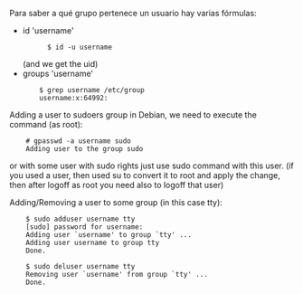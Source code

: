 Para saber a qué grupo pertenece un usuario hay varias fórmulas:
* id 'username'
	```
	      $ id -u username
	```      
	(and we get the uid)
* groups 'username' 
	```
        $ grep username /etc/group
        username:x:64992:
	```

Adding a user to sudoers group in Debian, we need to execute the command (as root):
```
    # gpasswd -a username sudo
    Adding user to the group sudo
```
or with some user with sudo rights just use sudo command with this user.
(if you used a user, then used su to convert it to root and apply the change, then after logoff as root you need also to logoff that user)

Adding/Removing a user to some group (in this case tty):
```
    $ sudo adduser username tty
    [sudo] password for username:     
    Adding user `username' to group `tty' ...
    Adding user username to group tty
    Done.
```
```    
    $ sudo deluser username tty
    Removing user `username' from group `tty' ...
    Done.
```

